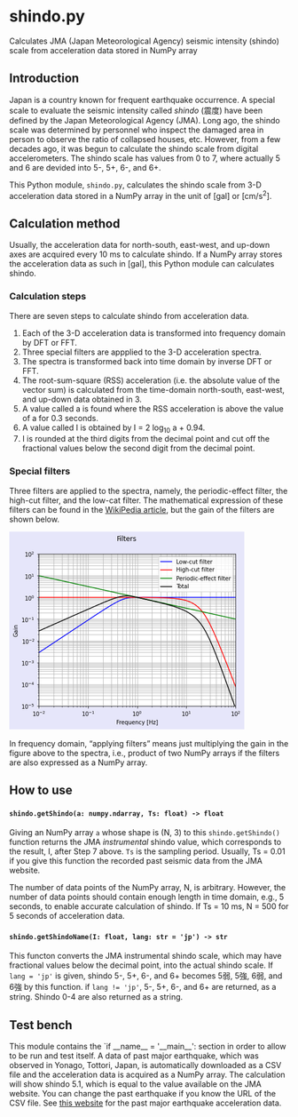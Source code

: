 # shindo.py
Calculates JMA (Japan Meteorological Agency) seismic intensity (shindo) scale from acceleration data stored in NumPy array

## Introduction
Japan is a country known for frequent earthquake occurrence. A special scale to evaluate the seismic intensity called *shindo* (震度) have been defined by the Japan Meteorological Agency (JMA).
Long ago, the shindo scale was determined by personnel who inspect the damaged area in person to observe the ratio of collapsed houses, etc.
However, from a few decades ago, it was begun to calculate the shindo scale from digital accelerometers. The shindo scale has values from 0 to 7, where actually 5 and 6 are devided into 5-, 5+, 6-, and 6+.

This Python module, `shindo.py`, calculates the shindo scale from 3-D acceleration data stored in a NumPy array in the unit of [gal] or [cm/s<sup>2</sup>].

## Calculation method
Usually, the acceleration data for north-south, east-west, and up-down axes are acquired every 10 ms to calculate shindo. If a NumPy array stores the acceleration data as such in [gal], this Python module can calculates shindo.

### Calculation steps
There are seven steps to calculate shindo from acceleration data.

1. Each of the 3-D acceleration data is transformed into frequency domain by DFT or FFT.
2. Three special filters are appplied to the 3-D acceleration spectra.
3. The spectra is transformed back into time domain by inverse DFT or FFT.
4. The root-sum-square (RSS) acceleration (i.e. the absolute value of the vector sum) is calculated from the time-domain north-south, east-west, and up-down data obtained in 3.
5. A value called a is found where the RSS acceleration is above the value of a for 0.3 seconds.
6. A value called I is obtained by I = 2 log<sub>10</sub> a + 0.94.
7. I is rounded at the third digits from the decimal point and cut off the fractional values below the second digit from the decimal point.

### Special filters
Three filters are applied to the spectra, namely, the periodic-effect filter, the high-cut filter, and the low-cat filter. The mathematical expression of these filters can be found in the [WikiPedia article](https://ja.wikipedia.org/wiki/%E6%B0%97%E8%B1%A1%E5%BA%81%E9%9C%87%E5%BA%A6%E9%9A%8E%E7%B4%9A), but the gain of the filters are shown below.

![Periodic-effect, high-cut, and low-cut filters](filters.png)

In frequency domain, &ldquo;applying filters&rdquo; means just multiplying the gain in the figure above to the spectra, i.e., product of two NumPy arrays if the filters are also expressed as a NumPy array.

## How to use
#### `shindo.getShindo(a: numpy.ndarray, Ts: float) -> float`
Giving an NumPy array `a` whose shape is (N, 3) to this `shindo.getShindo()` function returns the JMA *instrumental* shindo value, which corresponds to the result, I, after Step 7 above. `Ts` is the sampling period. Usually, Ts = 0.01 if you give this function the recorded past seismic data from the JMA website.

The number of data points of the NumPy array, N, is arbitrary. However, the number of data points should contain enough length in time domain, e.g., 5 seconds, to enable accurate calculation of shindo. If Ts = 10 ms, N = 500 for 5 seconds of acceleration data.

#### `shindo.getShindoName(I: float, lang: str = 'jp') -> str`
This functon converts the JMA instrumental shindo scale, which may have fractional values below the decimal point, into the actual shindo scale. If `lang = 'jp'` is given, shindo 5-, 5+, 6-, and 6+ becomes 5弱, 5強, 6弱, and 6強 by this function.
if `lang != 'jp'`, 5-, 5+, 6-, and 6+ are returned, as a string. Shindo 0-4 are also returned as a string.

## Test bench
This module contains the `if \_\_name\_\_ = '\_\_main\_\_': section in order to allow to be run and test itself. A data of past major earthquake, which was observed in Yonago, Tottori, Japan, is automatically downloaded as a CSV file and the acceleration data is acquired as a NumPy array. The calculation will show shindo 5.1, which is equal to the value available on the JMA website. You can change the past earthquake if you know the URL of the CSV file. See [this website](https://www.data.jma.go.jp/svd/eqev/data/kyoshin/jishin/index.html) for the past major earthquake acceleration data.
